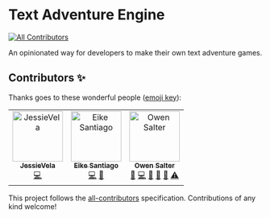 # Text Adventure Engine
[![All Contributors](https://img.shields.io/badge/all_contributors-3-orange.svg?style=flat-square)](#contributors)

An opinionated way for developers to make their own text adventure games.

## Contributors ✨

Thanks goes to these wonderful people ([emoji key](https://allcontributors.org/docs/en/emoji-key)):

<!-- ALL-CONTRIBUTORS-LIST:START - Do not remove or modify this section -->
<!-- prettier-ignore -->
<table>
  <tr>
    <td align="center"><a href="https://github.com/JessieVela"><img src="https://avatars2.githubusercontent.com/u/33134794?v=4" width="100px;" alt="JessieVela"/><br /><sub><b>JessieVela</b></sub></a><br /><a href="https://github.com/Dev-Osmium/text-adventure-engine/commits?author=JessieVela" title="Code">💻</a></td>
    <td align="center"><a href="https://github.com/EikeSan"><img src="https://avatars1.githubusercontent.com/u/13926450?v=4" width="100px;" alt="Eike Santiago"/><br /><sub><b>Eike Santiago</b></sub></a><br /><a href="https://github.com/Dev-Osmium/text-adventure-engine/commits?author=EikeSan" title="Code">💻</a> <a href="https://github.com/Dev-Osmium/text-adventure-engine/commits?author=EikeSan" title="Documentation">📖</a></td>
    <td align="center"><a href="https://devosmium.xyz"><img src="https://avatars2.githubusercontent.com/u/8702646?v=4" width="100px;" alt="Owen Salter"/><br /><sub><b>Owen Salter</b></sub></a><br /><a href="#question-Dev-Osmium" title="Answering Questions">💬</a> <a href="https://github.com/Dev-Osmium/text-adventure-engine/commits?author=Dev-Osmium" title="Code">💻</a> <a href="https://github.com/Dev-Osmium/text-adventure-engine/commits?author=Dev-Osmium" title="Documentation">📖</a> <a href="#ideas-Dev-Osmium" title="Ideas, Planning, & Feedback">🤔</a> <a href="#review-Dev-Osmium" title="Reviewed Pull Requests">👀</a> <a href="https://github.com/Dev-Osmium/text-adventure-engine/commits?author=Dev-Osmium" title="Tests">⚠️</a></td>
  </tr>
</table>

<!-- ALL-CONTRIBUTORS-LIST:END -->

This project follows the [all-contributors](https://github.com/all-contributors/all-contributors) specification. Contributions of any kind welcome!
